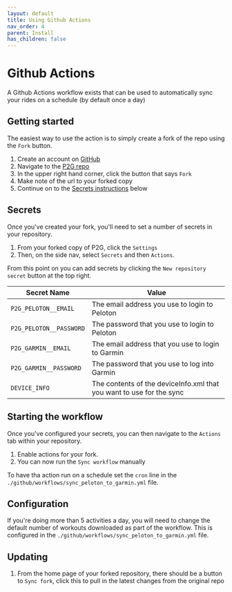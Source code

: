 ```yaml
---
layout: default
title: Using Github Actions
nav_order: 4
parent: Install
has_children: false
---
```


# Github Actions

A Github Actions workflow exists that can be used to automatically sync your rides on a schedule (by default once a day)

## Getting started

The easiest way to use the action is to simply create a fork of the repo using the `Fork` button.

1. Create an account on [GitHub](https://github.com)
1. Navigate to the [P2G repo](https://github.com/philosowaffle/peloton-to-garmin)
1. In the upper right hand corner, click the button that says `Fork`
1. Make note of the url to your forked copy
1. Continue on to the [Secrets instructions](#secrets) below

## Secrets

Once you've created your fork, you'll need to set a number of secrets in your repository.

1. From your forked copy of P2G, click the `Settings`
1. Then, on the side nav, select `Secrets` and then `Actions`.

From this point on you can add secrets by clicking the `New repository secret` button at the top right.

| Secret Name             | Value                                                                |
|-------------------------|----------------------------------------------------------------------|
| `P2G_PELOTON__EMAIL`    | The email address you use to login to Peloton                        |
| `P2G_PELOTON__PASSWORD` | The password that you use to login to Peloton                        |
| `P2G_GARMIN__EMAIL`     | The email address that you use to login to Garmin                    |
| `P2G_GARMIN__PASSWORD`  | The password that you use to log into Garmin                          |
| `DEVICE_INFO`           | The contents of the deviceInfo.xml that you want to use for the sync |

## Starting the workflow

Once you've configured your secrets, you can then navigate to the `Actions` tab within your repository. 

1. Enable actions for your fork. 
1. You can now run the `Sync workflow` manually

To have tha action run on a schedule set the `cron` line in the `./github/workflows/sync_peloton_to_garmin.yml` file.

## Configuration

If you're doing more than 5 activities a day, you will need to change the default number of workouts downloaded as part of the workflow. This is configured in the `./github/workflows/sync_peloton_to_garmin.yml` file.

## Updating

1. From the home page of your forked repository, there should be a button to `Sync fork`, click this to pull in the latest changes from the original repo